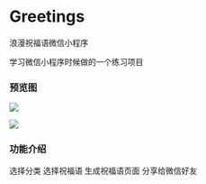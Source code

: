 # Greetings
浪漫祝福语微信小程序

学习微信小程序时候做的一个练习项目

### 预览图

![](https://upload-images.jianshu.io/upload_images/3384890-d5795b538851f507.jpg?imageMogr2/auto-orient/strip%7CimageView2/2/w/400)

![](https://upload-images.jianshu.io/upload_images/3384890-74cfa8a935fbf8a0.jpg?imageMogr2/auto-orient/strip%7CimageView2/2/w/400)

### 功能介绍

选择分类
选择祝福语 
生成祝福语页面
分享给微信好友


